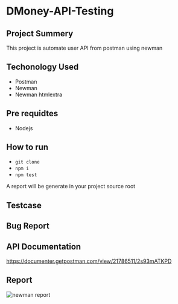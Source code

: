 # DMoney-API-Testing

## Project Summery
This project is automate user API from postman using newman

## Techonology Used
- Postman
- Newman
- Newman htmlextra

## Pre requidtes
- Nodejs

## How to run
- ``git clone``
- `` npm i ``
- `` npm test ``

A report will be generate in your project source root

## Testcase
<link>

## Bug Report
<link>

## API Documentation
https://documenter.getpostman.com/view/21786511/2s93mATKPD

## Report

![newman report](https://github.com/roshnirifa/DMoney-Testing/assets/74822231/6f6cdcdf-3d92-4f4b-8129-3cce2d3be885)
